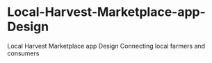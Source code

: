 # Local-Harvest-Marketplace-app-Design
Local Harvest Marketplace app Design Connecting local farmers and consumers
